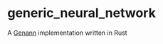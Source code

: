 # generic_neural_network

A [Genann](https://github.com/codeplea/genann) implementation written in Rust
